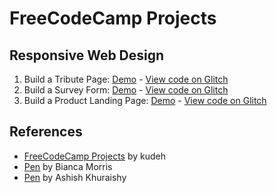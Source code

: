 # FreeCodeCamp Projects

## Responsive Web Design 
1. Build a Tribute Page: [Demo](https://ctsj.github.io/fcc-projects/Responsive%20Web%20Design/Tribute%20Page/) - [View code on Glitch](https://glitch.com/edit/#!/ctsj-tributepage)
2. Build a Survey Form: [Demo](https://ctsj.github.io/fcc-projects/Responsive%20Web%20Design/Survey%20Form/) - [View code on Glitch](https://glitch.com/edit/#!/ctsj-surveyform)
3. Build a Product Landing Page: [Demo](https://ctsj.github.io/fcc-projects/Responsive%20Web%20Design/Product%20Landing%20Page/) - [View code on Glitch](https://glitch.com/edit/#!/ctsj-landingpage)


## References 
- [FreeCodeCamp Projects](https://github.com/kudeh/freecodecamp-projects) by kudeh
- [Pen](https://codepen.io/biancamorris/pen/pbVwOY) by Bianca Morris
- [Pen](https://codepen.io/ashishkhuraishy/pen/pxKGWa) by Ashish Khuraishy
